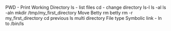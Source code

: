 PWD - Print Working Directory
ls - list files
cd - change directory
ls-l
ls -al
ls -aln
mkdir /tmp/my_first_directory
Move Betty
rm betty
rm -r my_first_directory
cd previous
ls multi directory
File type
Symbolic link - ln to /bin/ls
